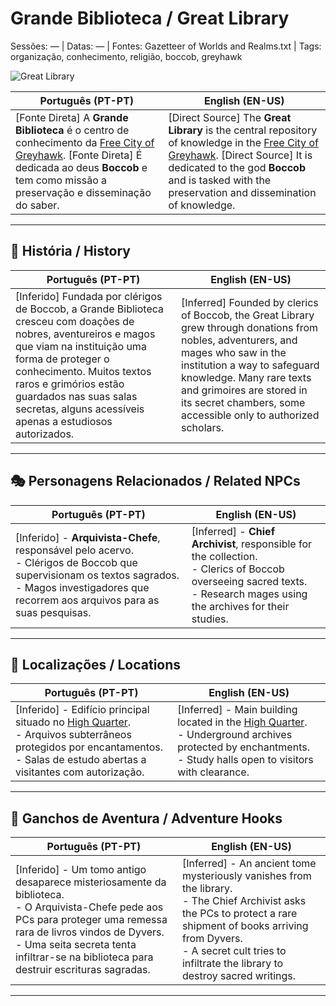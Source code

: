 # Grande Biblioteca / Great Library

Sessões: — | Datas: — | Fontes: Gazetteer of Worlds and Realms.txt | Tags: organização, conhecimento, religião, boccob, greyhawk

![Great Library](assets/organization/org_blank.png)

| **Português (PT-PT)** | **English (EN-US)** |
|-----------------------|---------------------|
| [Fonte Direta] A **Grande Biblioteca** é o centro de conhecimento da [Free City of Greyhawk](free_city_of_greyhawk.md). [Fonte Direta] É dedicada ao deus **Boccob** e tem como missão a preservação e disseminação do saber. | [Direct Source] The **Great Library** is the central repository of knowledge in the [Free City of Greyhawk](free_city_of_greyhawk.md). [Direct Source] It is dedicated to the god **Boccob** and is tasked with the preservation and dissemination of knowledge. |

---

## 📖 História / History

| **Português (PT-PT)** | **English (EN-US)** |
|-----------------------|---------------------|
| [Inferido] Fundada por clérigos de Boccob, a Grande Biblioteca cresceu com doações de nobres, aventureiros e magos que viam na instituição uma forma de proteger o conhecimento. Muitos textos raros e grimórios estão guardados nas suas salas secretas, alguns acessíveis apenas a estudiosos autorizados. | [Inferred] Founded by clerics of Boccob, the Great Library grew through donations from nobles, adventurers, and mages who saw in the institution a way to safeguard knowledge. Many rare texts and grimoires are stored in its secret chambers, some accessible only to authorized scholars. |

---

## 🎭 Personagens Relacionados / Related NPCs

| **Português (PT-PT)** | **English (EN-US)** |
|-----------------------|---------------------|
| [Inferido] - **Arquivista-Chefe**, responsável pelo acervo.<br>- Clérigos de Boccob que supervisionam os textos sagrados.<br>- Magos investigadores que recorrem aos arquivos para as suas pesquisas. | [Inferred] - **Chief Archivist**, responsible for the collection.<br>- Clerics of Boccob overseeing sacred texts.<br>- Research mages using the archives for their studies. |

---

## 📌 Localizações / Locations

| **Português (PT-PT)** | **English (EN-US)** |
|-----------------------|---------------------|
| [Inferido] - Edifício principal situado no [High Quarter](high_quarter.md).<br>- Arquivos subterrâneos protegidos por encantamentos.<br>- Salas de estudo abertas a visitantes com autorização. | [Inferred] - Main building located in the [High Quarter](high_quarter.md).<br>- Underground archives protected by enchantments.<br>- Study halls open to visitors with clearance. |

---

## 🎲 Ganchos de Aventura / Adventure Hooks

| **Português (PT-PT)** | **English (EN-US)** |
|-----------------------|---------------------|
| [Inferido] - Um tomo antigo desaparece misteriosamente da biblioteca.<br>- O Arquivista-Chefe pede aos PCs para proteger uma remessa rara de livros vindos de Dyvers.<br>- Uma seita secreta tenta infiltrar-se na biblioteca para destruir escrituras sagradas. | [Inferred] - An ancient tome mysteriously vanishes from the library.<br>- The Chief Archivist asks the PCs to protect a rare shipment of books arriving from Dyvers.<br>- A secret cult tries to infiltrate the library to destroy sacred writings. |

---
